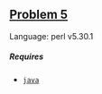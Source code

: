 ## [Problem 5](https://projecteuler.net/problem=5)

Language: perl v5.30.1

##### Requires

- [`java`](https://www.perl.org/)

